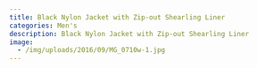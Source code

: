 ```yaml
---
title: Black Nylon Jacket with Zip-out Shearling Liner
categories: Men's
description: Black Nylon Jacket with Zip-out Shearling Liner
image:
  - /img/uploads/2016/09/MG_0710w-1.jpg
---
```


